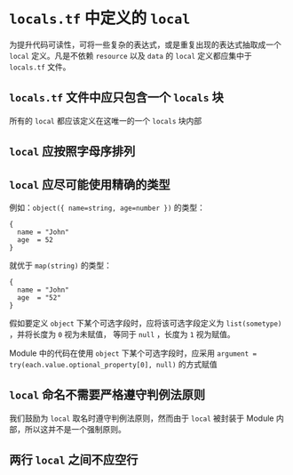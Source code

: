 # `locals.tf` 中定义的 `local`

为提升代码可读性，可将一些复杂的表达式，或是重复出现的表达式抽取成一个 `local` 定义。凡是不依赖 `resource` 以及 `data` 的 `local` 定义都应集中于 `locals.tf` 文件。

## `locals.tf` 文件中应只包含一个 `locals` 块

所有的 `local` 都应该定义在这唯一的一个 `locals` 块内部

## `local` 应按照字母序排列

## `local` 应尽可能使用精确的类型

例如：`object({ name=string, age=number })` 的类型：

```hcl
{
  name = "John"
  age  = 52
}
```

就优于 `map(string)` 的类型：

```hcl
{
  name = "John"
  age  = "52"
}
```

假如要定义 `object` 下某个可选字段时，应将该可选字段定义为 `list(sometype)` ，并将长度为 `0` 视为未赋值， 等同于 `null` ，长度为 `1` 视为赋值。

Module 中的代码在使用 `object` 下某个可选字段时，应采用 `argument = try(each.value.optional_property[0], null)` 的方式赋值

## `local` 命名不需要严格遵守判例法原则

我们鼓励为 `local` 取名时遵守判例法原则，然而由于 `local` 被封装于 Module 内部，所以这并不是一个强制原则。

## 两行 `local` 之间不应空行
